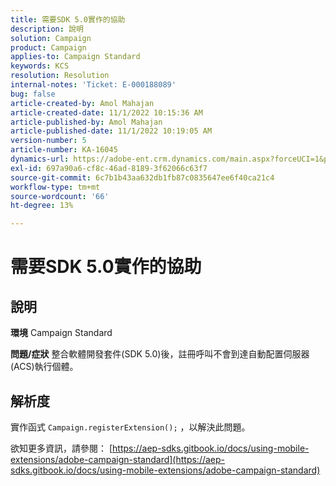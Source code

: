 ```yaml
---
title: 需要SDK 5.0實作的協助
description: 說明
solution: Campaign
product: Campaign
applies-to: Campaign Standard
keywords: KCS
resolution: Resolution
internal-notes: 'Ticket: E-000188089'
bug: false
article-created-by: Amol Mahajan
article-created-date: 11/1/2022 10:15:36 AM
article-published-by: Amol Mahajan
article-published-date: 11/1/2022 10:19:05 AM
version-number: 5
article-number: KA-16045
dynamics-url: https://adobe-ent.crm.dynamics.com/main.aspx?forceUCI=1&pagetype=entityrecord&etn=knowledgearticle&id=5079b61d-ce59-ed11-9561-6045bd006a22
exl-id: 697a90a6-cf8c-46ad-8189-3f62066c63f7
source-git-commit: 6c7b1b43aa632db1fb87c0835647ee6f40ca21c4
workflow-type: tm+mt
source-wordcount: '66'
ht-degree: 13%

---
```


# 需要SDK 5.0實作的協助

## 說明

<b>環境</b>
Campaign Standard


<b>問題/症狀</b>
整合軟體開發套件(SDK 5.0)後，註冊呼叫不會到達自動配置伺服器(ACS)執行個體。


## 解析度


實作函式 `Campaign.registerExtension();` ，以解決此問題。

欲知更多資訊，請參閱： [https://aep-sdks.gitbook.io/docs/using-mobile-extensions/adobe-campaign-standard](https://aep-sdks.gitbook.io/docs/using-mobile-extensions/adobe-campaign-standard)

